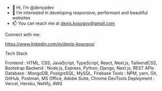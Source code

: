 - 👋 Hi, I’m @denyadev
- 👀 I’m interested in developing responsive, performant and beautiful websites
- 📫 You can reach me at denis.kosogov@gmail.com

Connect with me:

https://www.linkedin.com/in/denis-kosogov/

Tech Stack

Frontend	  :	HTML, CSS, JavaScript, TypeScript, React, Next.js, TailwindCSS, Bootstrap
Backend	    :	Node.js, Express, Python, Django, Next.js, REST APIs
Database	  :	MongoDB, PostgreSQL, MySQL, Firebase
Tools	      :	NPM, yarn, Git, GitHub, Postman, MS Office, Adobe Suite, Chrome DevTools
Deployment	:	Vercel, Heroku, Netlify, AWS

<!---
denyadev/denyadev is a ✨ special ✨ repository because its `README.md` (this file) appears on your GitHub profile.
You can click the Preview link to take a look at your changes.
--->
